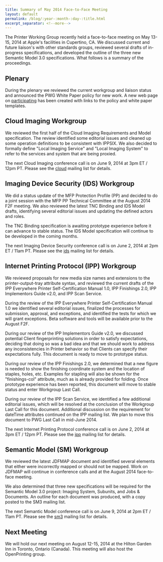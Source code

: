 ```yaml
---
title: Summary of May 2014 Face-to-Face Meeting
layout: default
permalink: /blog/:year-:month-:day-:title.html
excerpt_separator: <!--more-->
---
```


The Printer Working Group recently held a face-to-face meeting on May 13-15, 2014 at Apple's facilities in Cupertino, CA. We discussed current and future liaison's with other standards groups, reviewed several drafts of in-progress specifications, and developed the outline of the three new Semantic Model 3.0 specifications. What follows is a summary of the proceedings.

<!--more-->

Plenary
-------

During the plenary we reviewed the current workgroup and liaison status and announced the PWG White Paper policy for new work. A new web page on [participating](/chair/participating.html) has been created with links to the policy and white paper templates.


Cloud Imaging Workgroup
-----------------------

We reviewed the first half of the Cloud Imaging Requirements and Model specification. The review identified some editorial issues and cleaned up some operation definitions to be consistent with IPPSIX. We also decided to formally define "Local Imaging Service" and "Local Imaging System" to refer to the services and system that are being proxied.


The next Cloud Imaging conference call is on June 9, 2014 at 3pm ET / 12pm PT. Please see the [cloud](https://www.pwg.org/mailman/listinfo/cloud) mailing list for details.


Imaging Device Security (IDS) Workgroup
---------------------------------------

We did a status update of the MFP Protection Profile (PP) and decided to do a joint session with the MFP PP Technical Committee at the August 2014 F2F meeting. We also reviewed the latest TNC Binding and IDS Model drafts, identifying several editorial issues and updating the defined actors and roles.

The TNC Binding specification is awaiting prototype experience before it can advance to stable status. The IDS Model specification will continue to be developed in the coming months.

The next Imaging Device Security conference call is on June 2, 2014 at 2pm ET / 11am PT. Please see the [ids](https://www.pwg.org/mailman/listinfo/ids) mailing list for details.


Internet Printing Protocol (IPP) Workgroup
------------------------------------------

We reviewed proposals for new media size names and extensions to the printer-output-tray attribute syntax, and reviewed the current drafts of the IPP Everywhere Printer Self-Certification Manual 1.0, IPP Finishings 2.0, IPP Implementors Guide v2.0, and IPP Scan Service.

During the review of the IPP Everywhere Printer Self-Certification Manual 1.0 we identified several editorial issues, finalized the processes for submission, approval, and exceptions, and identified the tests for which we will grant exceptions. Beta software and tools will be available prior to the August F2F.

During our review of the IPP Implementors Guide v2.0, we discussed potential Client fingerprinting solutions in order to satisfy expectations, deciding that doing so was a bad idea and that we should work to address any inconsistencies in Printer behavior so that Clients can specify their expectations fully. This document is ready to move to prototype status.

During our review of the IPP Finishings 2.0, we determined that a new figure is needed to show the finishing coordinate system and the location of staples, holes, etc. Examples for stapling will also be shown for the "finishings-col" attribute, much as is already provided for folding. Once prototype experience has been reported, this document will move to stable status and enter Workgroup Last Call.

During our review of the IPP Scan Service, we identified a few additional editorial issues, which will be resolved at the conclusion of the Workgroup Last Call for this document. Additional discussion on the requirement for dateTime attributes continued on the IPP mailing list. We plan to move this document to PWG Last Call in mid-June 2014.

The next Internet Printing Protocol conference call is on June 2, 2014 at 3pm ET / 12pm PT. Please see the [ipp](https://www.pwg.org/mailman/listinfo/ipp) mailing list for details.


Semantic Model (SM) Workgroup
-----------------------------

We reviewed the latest JDFMAP document and identified several elements that either were incorrectly mapped or should not be mapped. Work on JDFMAP will continue in conference calls and at the August 2014 face-to-face meeting.

We also determined that three new specifications will be required for the Semantic Model 3.0 project: Imaging System, Subunits, and Jobs &amp; Documents. An outline for each document was produced, with a copy posted to the SM3 mailing list.

The next Semantic Model conference call is on June 9, 2014 at 2pm ET / 11am PT. Please see the [sm3](https://www.pwg.org/mailman/listinfo/sm3) mailing list for details.


Next Meeting
------------

We will hold our next meeting on August 12-15, 2014 at the Hilton Garden Inn in Toronto, Ontario (Canada). This meeting will also host the OpenPrinting group.
